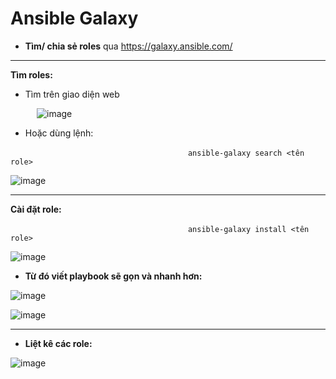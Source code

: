 # **Ansible Galaxy**

- **Tìm/ chia sẻ roles** qua <https://galaxy.ansible.com/>

***
**Tìm roles:**
- Tìm trên giao diện web

&emsp;&emsp;&emsp;![image](https://user-images.githubusercontent.com/43572616/181222229-1befdae2-b34a-49b8-afc5-32c673efb849.png)


- Hoặc dùng lệnh:

&emsp;&emsp;&emsp;&emsp;&emsp;&emsp;&emsp;&emsp;&emsp;&emsp;&emsp;&emsp;&emsp;&emsp;&emsp;&emsp;&emsp;&emsp;&emsp;&emsp; `ansible-galaxy search <tên role>`

![image](https://user-images.githubusercontent.com/43572616/181222354-d7ec09da-cc98-4fae-b58c-84b1ae9e1dd3.png)

***
**Cài đặt role:**

&emsp;&emsp;&emsp;&emsp;&emsp;&emsp;&emsp;&emsp;&emsp;&emsp;&emsp;&emsp;&emsp;&emsp;&emsp;&emsp;&emsp;&emsp;&emsp;&emsp; `ansible-galaxy install <tên role>`

![image](https://user-images.githubusercontent.com/43572616/181222453-cfd3e7bc-1747-4fd0-9799-067d2b7a963f.png)



- **Từ đó viết playbook sẽ gọn và nhanh hơn:**

![image](https://user-images.githubusercontent.com/43572616/181222477-c716eae3-6e12-4df7-90a0-d5535dbeea6d.png)



![image](https://user-images.githubusercontent.com/43572616/181222490-a8f8b18e-7a23-43f2-a998-0cbf4025e9cf.png)

***

- **Liệt kê các role:**

![image](https://user-images.githubusercontent.com/43572616/181222517-92ccd17f-9473-482d-9cfa-e7ae963d36a0.png)


